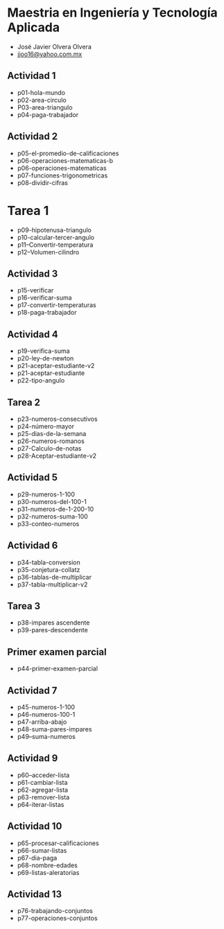 # Maestria en Ingeniería y Tecnología Aplicada  

- José Javier Olvera Olvera
- jjoo16@yahoo.com.mx

## Actividad 1 

- p01-hola-mundo
- p02-area-circulo 
- P03-area-triangulo
- p04-paga-trabajador

## Actividad 2 
- p05-el-promedio-de-calificaciones
- p06-operaciones-matematicas-b
- p06-operaciones-matematicas
- p07-funciones-trigonometricas
- p08-dividir-cifras

# Tarea 1
- p09-hipotenusa-triangulo
- p10-calcular-tercer-angulo
- p11–Convertir-temperatura
- p12–Volumen-cilindro


## Actividad 3
- p15-verificar
- p16-verificar-suma
- p17-convertir-temperaturas
- p18-paga-trabajador

## Actividad 4
- p19-verifica-suma
- p20-ley-de-newton
- p21-aceptar-estudiante-v2
- p21-aceptar-estudiante
- p22-tipo-angulo

## Tarea 2
- p23-numeros-consecutivos
- p24-número-mayor
- p25-dias-de-la-semana
- p26-numeros-romanos
- p27-Calculo-de-notas
- p28-Aceptar-estudiante-v2


## Actividad 5
- p29-numeros-1-100
- p30-numeros-del-100-1
- p31-numeros-de-1-200-10
- p32-numeros-suma-100
- p33-conteo-numeros

## Actividad 6
- p34-tabla-conversion
- p35-conjetura-collatz
- p36-tablas-de-multiplicar
- p37-tabla-multiplicar-v2

## Tarea 3
- p38-impares ascendente
- p39-pares-descendente

## Primer examen parcial
- p44-primer-examen-parcial

## Actividad 7
- p45-numeros-1-100
- p46-numeros-100-1
- p47-arriba-abajo
- p48-suma-pares-impares
- p49–suma-numeros

## Actividad 9
- p60–acceder-lista
- p61-cambiar-lista
- p62-agregar-lista
- p63-remover-lista
- p64-iterar-listas

## Actividad 10
- p65-procesar-calificaciones
- p66-sumar-listas
- p67-dia-paga
- p68-nombre-edades
- p69-listas-aleratorias

## Actividad 13
- p76-trabajando-conjuntos
- p77-operaciones-conjuntos